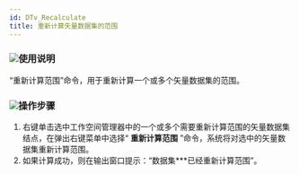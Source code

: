 ```yaml
---
id: DTv_Recalculate
title: 重新计算矢量数据集的范围  
---  
```

### ![](../../img/read.gif)使用说明

“重新计算范围”命令，用于重新计算一个或多个矢量数据集的范围。

### ![](../../img/read.gif)操作步骤

  1. 右键单击选中工作空间管理器中的一个或多个需要重新计算范围的矢量数据集结点，在弹出右键菜单中选择“ **重新计算范围** ”命令，系统将对选中的矢量数据集重新计算范围。
  2. 如果计算成功，则在输出窗口提示：“数据集***已经重新计算范围”。
